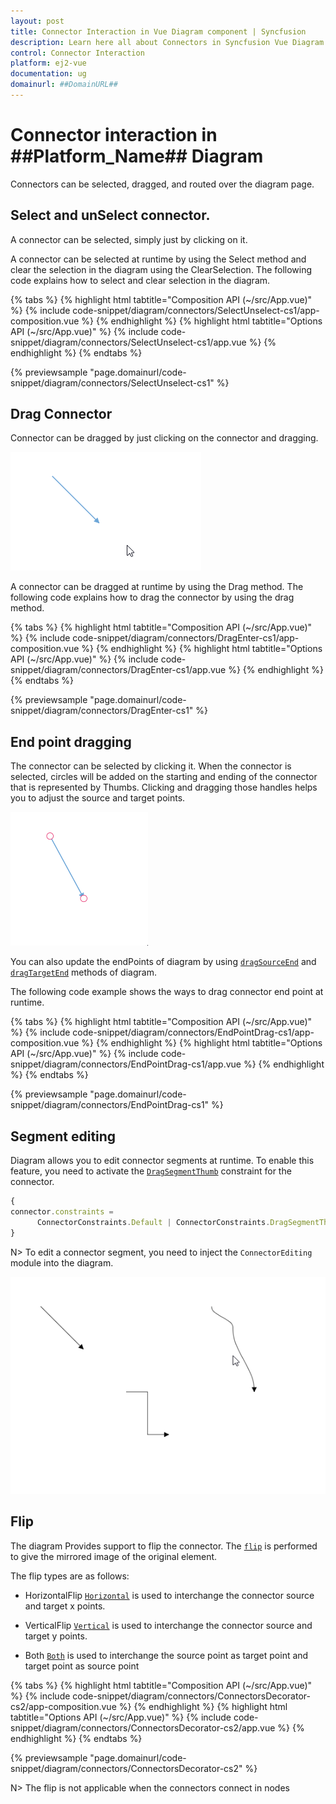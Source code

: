 ```yaml
---
layout: post
title: Connector Interaction in Vue Diagram component | Syncfusion
description: Learn here all about Connectors in Syncfusion Vue Diagram component of Syncfusion Essential JS 2 and more.
control: Connector Interaction 
platform: ej2-vue
documentation: ug
domainurl: ##DomainURL##
---
```


# Connector interaction in ##Platform_Name## Diagram

Connectors can be selected, dragged, and routed over the diagram page.

## Select and unSelect connector.

A connector can be selected, simply just by clicking on it.

A connector can be selected at runtime by using the Select method and clear the selection in the diagram using the ClearSelection. The following code explains how to select and clear selection in the diagram.

{% tabs %}
{% highlight html tabtitle="Composition API (~/src/App.vue)" %}
{% include code-snippet/diagram/connectors/SelectUnselect-cs1/app-composition.vue %}
{% endhighlight %}
{% highlight html tabtitle="Options API (~/src/App.vue)" %}
{% include code-snippet/diagram/connectors/SelectUnselect-cs1/app.vue %}
{% endhighlight %}
{% endtabs %}
        
{% previewsample "page.domainurl/code-snippet/diagram/connectors/SelectUnselect-cs1" %}

## Drag Connector

Connector can be dragged by just clicking on the connector and dragging.

![Connector Drag Gif](images/connector-dragGif.gif)

A connector can be dragged at runtime by using the Drag method. The following code explains how to drag the connector by using the drag method.

{% tabs %}
{% highlight html tabtitle="Composition API (~/src/App.vue)" %}
{% include code-snippet/diagram/connectors/DragEnter-cs1/app-composition.vue %}
{% endhighlight %}
{% highlight html tabtitle="Options API (~/src/App.vue)" %}
{% include code-snippet/diagram/connectors/DragEnter-cs1/app.vue %}
{% endhighlight %}
{% endtabs %}
        
{% previewsample "page.domainurl/code-snippet/diagram/connectors/DragEnter-cs1" %}

## End point dragging

The connector can be selected by clicking it. When the connector is selected, circles will be added on the starting and ending of the connector that is represented by Thumbs. Clicking and dragging those handles helps you to adjust the source and target points.

![End Point drag GIF](images/EndPointDragGif.gif)

You can also update the endPoints of diagram by using [`dragSourceEnd`](https://ej2.syncfusion.com/vue/documentation/api/diagram/#dragsourceend) and [`dragTargetEnd`](https://ej2.syncfusion.com/vue/documentation/api/diagram/#dragtargetend) methods of diagram. 

The following code example shows the ways to drag connector end point at runtime.

{% tabs %}
{% highlight html tabtitle="Composition API (~/src/App.vue)" %}
{% include code-snippet/diagram/connectors/EndPointDrag-cs1/app-composition.vue %}
{% endhighlight %}
{% highlight html tabtitle="Options API (~/src/App.vue)" %}
{% include code-snippet/diagram/connectors/EndPointDrag-cs1/app.vue %}
{% endhighlight %}
{% endtabs %}
        
{% previewsample "page.domainurl/code-snippet/diagram/connectors/EndPointDrag-cs1" %}

## Segment editing

Diagram allows you to edit connector segments at runtime. To enable this feature, you need to activate the [`DragSegmentThumb`](https://ej2.syncfusion.com/vue/documentation/api/diagram/connectorConstraints/) constraint for the connector.

```ts
{
connector.constraints =
      ConnectorConstraints.Default | ConnectorConstraints.DragSegmentThumb;
}

```

N> To edit a connector segment, you need to inject the `ConnectorEditing` module into the diagram.

![Connector segmnet edit](images/connectorEditing.gif)

## Flip

The diagram Provides support to flip the connector. The [`flip`](https://ej2.syncfusion.com/vue/documentation/api/diagram/connector/#flip) is performed to give the mirrored image of the original element.

The flip types are as follows:

* HorizontalFlip
 [`Horizontal`](https://ej2.syncfusion.com/vue/documentation/api/diagram/flipDirection/) is used to interchange the connector source and target x points.

* VerticalFlip
[`Vertical`](https://ej2.syncfusion.com/vue/documentation/api/diagram/flipDirection/) is used to interchange the connector source and target y points.

* Both
[`Both`](https://ej2.syncfusion.com/vue/documentation/api/diagram/flipDirection/) is used to interchange the source point as target point and target point as source point

{% tabs %}
{% highlight html tabtitle="Composition API (~/src/App.vue)" %}
{% include code-snippet/diagram/connectors/ConnectorsDecorator-cs2/app-composition.vue %}
{% endhighlight %}
{% highlight html tabtitle="Options API (~/src/App.vue)" %}
{% include code-snippet/diagram/connectors/ConnectorsDecorator-cs2/app.vue %}
{% endhighlight %}
{% endtabs %}
        
{% previewsample "page.domainurl/code-snippet/diagram/connectors/ConnectorsDecorator-cs2" %}

 N> The flip is not applicable when the connectors connect in nodes